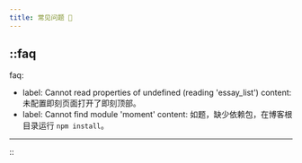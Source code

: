 ```yaml
---
title: 常见问题 📖
---
```


::faq
---
faq:
  - label: Cannot read properties of undefined (reading 'essay_list')
    content: 未配置即刻页面打开了即刻顶部。
  - label: Cannot find module 'moment'
    content: 如题，缺少依赖包，在博客根目录运行 `npm install`。
---
::
